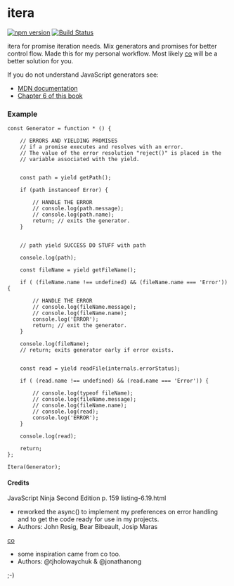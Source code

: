 # itera

[![npm version](https://badge.fury.io/js/itera.svg)](http://badge.fury.io/js/itera)
[![Build Status](https://travis-ci.org/zoe-1/itera.svg?branch=master)](https://travis-ci.org/zoe-1/itera)


itera for promise iteration needs.
Mix generators and promises for better control flow.
Made this for my personal workflow. Most likely [co](https://www.npmjs.com/package/co) will 
be a better solution for you.

If you do not understand JavaScript generators see:
* [MDN documentation](https://developer.mozilla.org/en-US/docs/Web/JavaScript/Guide/Iterators_and_Generators)
* [Chapter 6 of this book](https://www.manning.com/books/secrets-of-the-javascript-ninja-second-edition)


### Example

```
const Generator = function * () {

    // ERRORS AND YIELDING PROMISES
    // if a promise executes and resolves with an error.
    // The value of the error resolution "reject()" is placed in the
    // variable associated with the yield.


    const path = yield getPath();

    if (path instanceof Error) {

        // HANDLE THE ERROR
        // console.log(path.message);
        // console.log(path.name);
        return; // exits the generator.
    }


    // path yield SUCCESS DO STUFF with path  

    console.log(path);

    const fileName = yield getFileName();

    if ( (fileName.name !== undefined) && (fileName.name === 'Error')) {

        // HANDLE THE ERROR
        // console.log(fileName.message);
        // console.log(fileName.name);
        console.log('ERROR');
        return; // exit the generator.
    }

    console.log(fileName);
    // return; exits generator early if error exists.


    const read = yield readFile(internals.errorStatus);

    if ( (read.name !== undefined) && (read.name === 'Error')) {

        // console.log(typeof fileName);
        // console.log(fileName.message);
        // console.log(fileName.name);
        // console.log(read);
        console.log('ERROR');
    }

    console.log(read);

    return;
};

Itera(Generator);
```


#### Credits
JavaScript Ninja Second Edition p. 159 listing-6.19.html 
* reworked the async() to implement my preferences on error handling
  and to get the code ready for use in my projects.
* Authors: John Resig, Bear Bibeault, Josip Maras

[co](https://www.npmjs.com/package/co)
* some inspiration came from co too.
* Authors: @tjholowaychuk & @jonathanong 

;-)


